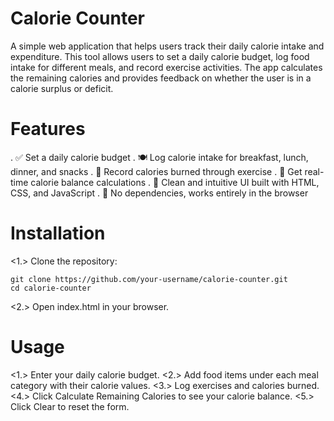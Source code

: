 # Calorie Counter
A simple web application that helps users track their daily calorie intake and expenditure. This tool allows users to set a daily calorie budget, log food intake for different meals, and record exercise activities. The app calculates the remaining calories and provides feedback on whether the user is in a calorie surplus or deficit.

# Features
  . ✅ Set a daily calorie budget
  . 🍽 Log calorie intake for breakfast, lunch, dinner, and snacks
  . 🏃 Record calories burned through exercise
  .  🔢 Get real-time calorie balance calculations
  . 🎨 Clean and intuitive UI built with HTML, CSS, and JavaScript
  . 🚀 No dependencies, works entirely in the browser

# Installation
  <1.> Clone the repository:
  ```
  git clone https://github.com/your-username/calorie-counter.git
  cd calorie-counter
  ```
  <2.> Open index.html in your browser.

# Usage
  <1.> Enter your daily calorie budget.
  <2.> Add food items under each meal category with their calorie values.
  <3.> Log exercises and calories burned.
  <4.> Click Calculate Remaining Calories to see your calorie balance.
  <5.> Click Clear to reset the form.
